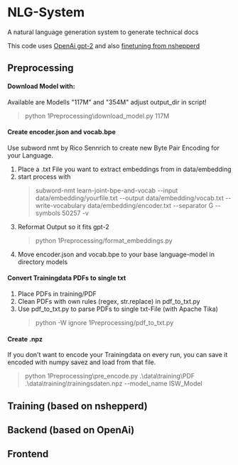 # NLG-System
A natural language generation system to generate technical docs

This code uses [OpenAi gpt-2](https://github.com/openai/gpt-2)
and also [finetuning from nshepperd](https://github.com/nshepperd/gpt-2/tree/finetuning)
## Preprocessing
#### Download Model with:
Available are Modells "117M" and "354M" adjust output_dir in script!
> python 1Preprocessing\download_model.py 117M

#### Create encoder.json and vocab.bpe
Use subword nmt by Rico Sennrich to create new Byte Pair Encoding for your Language.
1. Place a .txt File you want to extract embeddings from in data/embedding
2. start process with
    > subword-nmt learn-joint-bpe-and-vocab --input data/embedding/yourfile.txt --output data/embedding/vocab.txt --write-vocabulary data/embedding/encoder.txt --separator Ġ --symbols 50257 -v
3. Reformat Output so it fits gpt-2
    > python 1Preprocessing/format_embeddings.py
4. Move encoder.json and vocab.bpe to your base language-model in directory models

#### Convert Trainingdata PDFs to single txt
1. Place PDFs in training/PDF
2. Clean PDFs with own rules (regex, str.replace) in pdf_to_txt.py
3. Use pdf_to_txt.py to parse PDFs to single txt-File (with Apache Tika)
    > python -W ignore 1Preprocessing/pdf_to_txt.py

#### Create .npz
If you don't want to encode your Trainingdata on every run, you can save it encoded with numpy savez and load from that file.
> python 1Preprocessing\pre_encode.py .\data\training\PDF .\data\training\trainingsdaten.npz --model_name ISW_Model
 
## Training (based on nshepperd)

## Backend (based on OpenAi)

## Frontend

